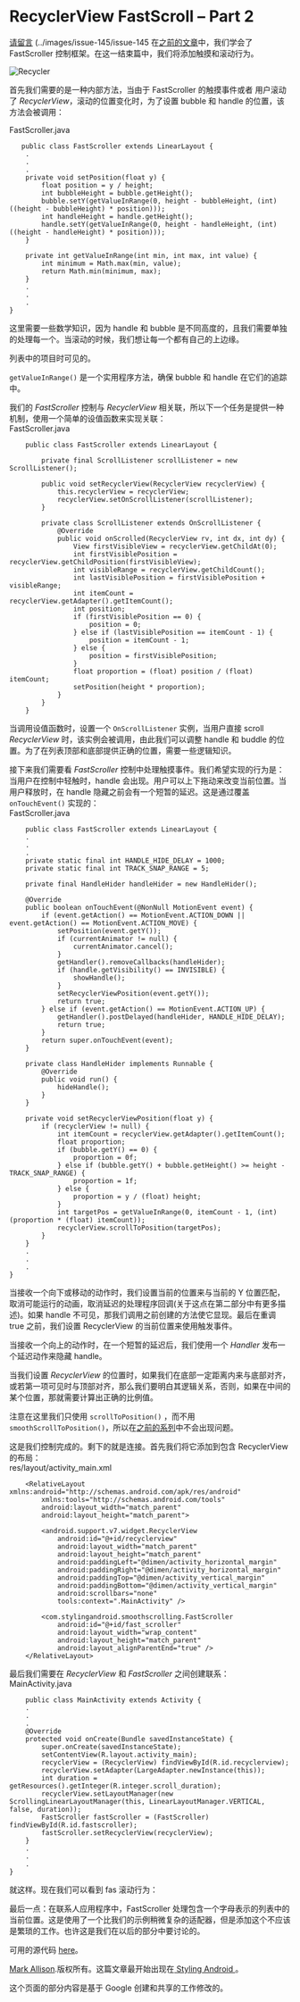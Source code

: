 # RecyclerView FastScroll – Part 2

[请留言](https://blog.stylingandroid.com/recyclerview-fastscroll-part-2/#respond) 
(../images/issue-145/issue-145
在[之前的文章](https://blog.stylingandroid.com/recyclerview-fastscroll-part-1)中，我们学会了 FastScroller 控制框架。在这一结束篇中，我们将添加触摸和滚动行为。 
 
![Recycler](../images/issue-145/31.gif) 

首先我们需要的是一种内部方法，当由于 FastScroller 的触摸事件或者 用户滚动了 *RecyclerView*，滚动的位置变化时，为了设置 bubble 和 handle 的位置，该方法会被调用： 

FastScroller.java 

```
   public class FastScroller extends LinearLayout {
    .
    .
    .
    private void setPosition(float y) {
        float position = y / height;
        int bubbleHeight = bubble.getHeight();
        bubble.setY(getValueInRange(0, height - bubbleHeight, (int) ((height - bubbleHeight) * position)));
        int handleHeight = handle.getHeight();
        handle.setY(getValueInRange(0, height - handleHeight, (int) ((height - handleHeight) * position)));
    }

    private int getValueInRange(int min, int max, int value) {
        int minimum = Math.max(min, value);
        return Math.min(minimum, max);
    }
    .
    .
    .
}
```

这里需要一些数学知识，因为 handle 和 bubble 是不同高度的，且我们需要单独的处理每一个。当滚动的时候，我们想让每一个都有自己的上边缘。 

列表中的项目时可见的。 

`getValueInRange()` 是一个实用程序方法，确保 bubble 和 handle 在它们的追踪中。 

我们的 *FastScroller* 控制与 *RecyclerView* 相关联，所以下一个任务是提供一种机制，使用一个简单的设值函数来实现关联：  
FastScroller.java 

```
    public class FastScroller extends LinearLayout {

    	private final ScrollListener scrollListener = new ScrollListener();
 
    	public void setRecyclerView(RecyclerView recyclerView) {
        	this.recyclerView = recyclerView;
        	recyclerView.setOnScrollListener(scrollListener);
    	}
 
    	private class ScrollListener extends OnScrollListener {
        	@Override
        	public void onScrolled(RecyclerView rv, int dx, int dy) {
            	View firstVisibleView = recyclerView.getChildAt(0);
            	int firstVisiblePosition = recyclerView.getChildPosition(firstVisibleView);
            	int visibleRange = recyclerView.getChildCount();
            	int lastVisiblePosition = firstVisiblePosition + visibleRange;
            	int itemCount = recyclerView.getAdapter().getItemCount();
            	int position;
            	if (firstVisiblePosition == 0) {
                	position = 0;
            	} else if (lastVisiblePosition == itemCount - 1) {
                	position = itemCount - 1;
            	} else {
                	position = firstVisiblePosition;
            	}
            	float proportion = (float) position / (float) itemCount;
            	setPosition(height * proportion);
        	}
    	}
    }
```

当调用设值函数时，设置一个 `OnScrollListener` 实例，当用户直接 scroll *RecyclerView* 时，该实例会被调用，由此我们可以调整 handle 和 buddle 的位置。为了在列表顶部和底部提供正确的位置，需要一些逻辑知识。 

接下来我们需要看 *FastScroller* 控制中处理触摸事件。我们希望实现的行为是：当用户在控制中轻触时，handle 会出现。用户可以上下拖动来改变当前位置。当用户释放时，在 handle 隐藏之前会有一个短暂的延迟。这是通过覆盖 `onTouchEvent()` 实现的：   
FastScroller.java 

```
    public class FastScroller extends LinearLayout {
    .
    .
    .
    private static final int HANDLE_HIDE_DELAY = 1000;
    private static final int TRACK_SNAP_RANGE = 5;

    private final HandleHider handleHider = new HandleHider();

    @Override
    public boolean onTouchEvent(@NonNull MotionEvent event) {
        if (event.getAction() == MotionEvent.ACTION_DOWN || event.getAction() == MotionEvent.ACTION_MOVE) {
            setPosition(event.getY());
            if (currentAnimator != null) {
                currentAnimator.cancel();
            }
            getHandler().removeCallbacks(handleHider);
            if (handle.getVisibility() == INVISIBLE) {
                showHandle();
            }
            setRecyclerViewPosition(event.getY());
            return true;
        } else if (event.getAction() == MotionEvent.ACTION_UP) {
            getHandler().postDelayed(handleHider, HANDLE_HIDE_DELAY);
            return true;
        }
        return super.onTouchEvent(event);
    }

    private class HandleHider implements Runnable {
        @Override
        public void run() {
            hideHandle();
        }
    }

    private void setRecyclerViewPosition(float y) {
        if (recyclerView != null) {
            int itemCount = recyclerView.getAdapter().getItemCount();
            float proportion;
            if (bubble.getY() == 0) {
                proportion = 0f;
            } else if (bubble.getY() + bubble.getHeight() >= height - TRACK_SNAP_RANGE) {
                proportion = 1f;
            } else {
                proportion = y / (float) height;
            }
            int targetPos = getValueInRange(0, itemCount - 1, (int) (proportion * (float) itemCount));
            recyclerView.scrollToPosition(targetPos);
        }
    }
    .
    .
    .
}
```

当接收一个向下或移动的动作时，我们设置当前的位置来与当前的 Y 位置匹配，取消可能运行的动画，取消延迟的处理程序回调(关于这点在第二部分中有更多描述)。如果 handle 不可见，那我们调用之前创建的方法使它显现。最后在重调 true 之前，我们设置 RecyclerView 的当前位置来使用触发事件。 

当接收一个向上的动作时，在一个短暂的延迟后，我们使用一个 *Handler* 发布一个延迟动作来隐藏 handle。 

当我们设置 *RecyclerView* 的位置时，如果我们在底部一定距离内来与底部对齐，或若第一项可见时与顶部对齐，那么我们要明白其逻辑关系，否则，如果在中间的某个位置，那就需要计算出正确的比例值。

注意在这里我们只使用 `scrollToPosition()` ，而不用 `smoothScrollToPosition()`，所以在[之前的系列](https://blog.stylingandroid.com/scrolling-recyclerview-part-1/)中不会出现问题。 

这是我们控制完成的。剩下的就是连接。首先我们将它添加到包含 RecyclerView 的布局：  
res/layout/activity_main.xml 

```
    <RelativeLayout xmlns:android="http://schemas.android.com/apk/res/android"
    	xmlns:tools="http://schemas.android.com/tools"
    	android:layout_width="match_parent"
    	android:layout_height="match_parent">
 
    	<android.support.v7.widget.RecyclerView
        	android:id="@+id/recyclerview"
        	android:layout_width="match_parent"
        	android:layout_height="match_parent"
        	android:paddingLeft="@dimen/activity_horizontal_margin"
        	android:paddingRight="@dimen/activity_horizontal_margin"
        	android:paddingTop="@dimen/activity_vertical_margin"
        	android:paddingBottom="@dimen/activity_vertical_margin"
        	android:scrollbars="none"
        	tools:context=".MainActivity" />
 
    	<com.stylingandroid.smoothscrolling.FastScroller
        	android:id="@+id/fast_scroller"
        	android:layout_width="wrap_content"
        	android:layout_height="match_parent"
        	android:layout_alignParentEnd="true" />
    </RelativeLayout> 
```

最后我们需要在 *RecyclerView* 和 *FastScroller* 之间创建联系：  
MainActivity.java 

```
    public class MainActivity extends Activity {
    .
    .
    .
    @Override
    protected void onCreate(Bundle savedInstanceState) {
        super.onCreate(savedInstanceState);
        setContentView(R.layout.activity_main);
        recyclerView = (RecyclerView) findViewById(R.id.recyclerview);
        recyclerView.setAdapter(LargeAdapter.newInstance(this));
        int duration = getResources().getInteger(R.integer.scroll_duration);
        recyclerView.setLayoutManager(new ScrollingLinearLayoutManager(this, LinearLayoutManager.VERTICAL, false, duration));
        FastScroller fastScroller = (FastScroller) findViewById(R.id.fastscroller);
        fastScroller.setRecyclerView(recyclerView);
    }
    .
    .
    .
}
```

就这样。现在我们可以看到 fas 滚动行为： 

最后一点：在联系人应用程序中，FastScroller 处理包含一个字母表示的列表中的当前位置。这是使用了一个比我们的示例稍微复杂的适配器，但是添加这个不应该是繁琐的工作。也许这是我们在以后的部分中要讨论的。 

可用的源代码 [here](https://bitbucket.org/StylingAndroid/scrollingrecyclerview/src/470c1da307401c1a2af4564780c07486e23a6d76/?at=FastScroll)。 

[Mark Allison](https://blog.stylingandroid.com/).版权所有。这篇文章最开始出现在[ Styling Android ](http://blog.stylingandroid.com/)。 

这个页面的部分内容是基于 Google 创建和共享的工作修改的。

